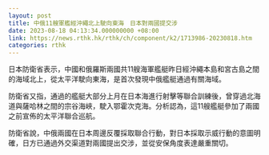 ```yaml
---
layout: post
title: 中俄11艘軍艦經沖繩北上駛向東海　日本對兩國提交涉
date: 2023-08-18 04:13:34.000000000 +08:00
link: https://news.rthk.hk/rthk/ch/component/k2/1713986-20230818.htm
categories: rthk
---
```


日本防衛省表示，中國和俄羅斯兩國共11艘海軍艦艇昨日經沖繩本島和宮古島之間的海域北上，從太平洋駛向東海，是首次發現中俄艦艇通過有關海域。

防衛省又指，通過的艦艇大部分上月在日本海進行射擊等聯合訓練後，曾穿過北海道與薩哈林之間的宗谷海峽，駛入鄂霍次克海。分析認為，這11艘艦艇參加了兩國之前宣佈的太平洋聯合巡航。

防衛省說，中俄兩國在日本周邊反覆採取聯合行動，對日本採取示威行動的意圖明確，日方已通過外交渠道對兩國提出交涉，並從安保角度表達嚴重關切。
